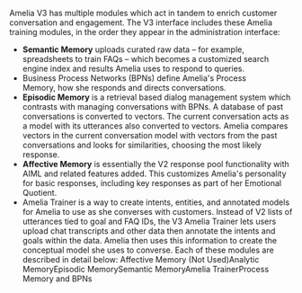 Amelia V3 has multiple modules which act in tandem to enrich customer conversation and engagement. The V3 interface includes these Amelia training modules, in the order they appear in the administration interface:
-   **Semantic Memory** uploads curated raw data – for example, spreadsheets to train FAQs – which becomes a customized search engine index and results Amelia uses to respond to queries.
-   Business Process Networks (BPNs) define Amelia's Process Memory, how she responds and directs conversations.
-   **Episodic Memory** is a retrieval based dialog management system which contrasts with managing conversations with BPNs. A database of past conversations is converted to vectors. The current conversation acts as a model with its utterances also converted to vectors. Amelia compares vectors in the current conversation model with vectors from the past conversations and looks for similarities, choosing the most likely response.
-   **Affective Memory** is essentially the V2 response pool functionality with AIML and related features added. This customizes Amelia's personality for basic responses, including key responses as part of her Emotional Quotient.
-   Amelia Trainer is a way to create intents, entities, and annotated models for Amelia to use as she converses with customers. Instead of V2 lists of utterances tied to goal and FAQ IDs, the V3 Amelia Trainer lets users upload chat transcripts and other data then annotate the intents and goals within the data. Amelia then uses this information to create the conceptual model she uses to converse.
Each of these modules are described in detail below:
Affective Memory (Not Used)Analytic MemoryEpisodic MemorySemantic MemoryAmelia TrainerProcess Memory and BPNs
